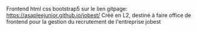 Frontend html css bootstrap5 sur le lien gitpage: https://asapleejunior.github.io/jobest/
Créé en L2, destiné à faire office de frontend pour la gestion du recrutement de l'entreprise jobest
